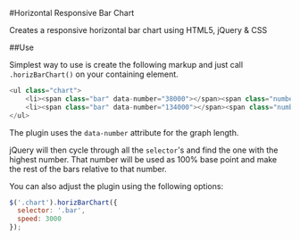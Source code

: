 #Horizontal Responsive Bar Chart

Creates a responsive horizontal bar chart using HTML5, jQuery &amp; CSS

##Use

Simplest way to use is create the following markup and just call <code>.horizBarChart()</code> on your containing element.

```javascript
<ul class="chart">
	<li><span class="bar" data-number="38000"></span><span class="number">38,000</span></li>
	<li><span class="bar" data-number="134000"></span><span class="number">134,000</span></li>
</ul>
```

The plugin uses the `data-number` attribute for the graph length.

jQuery will then cycle through all the `selector`'s and find the one with the highest number. That number will be used as 100% base point and make the rest of the bars relative to that number.

You can also adjust the plugin using the following options:

```javascript
$('.chart').horizBarChart({
  selector: '.bar',
  speed: 3000
});
```